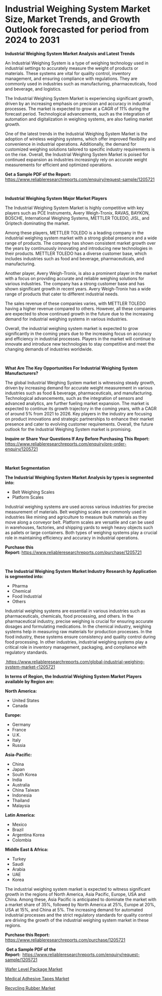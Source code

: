 <p><h1>Industrial Weighing System Market Size, Market Trends, and Growth Outlook forecasted for period from 2024 to 2031</h1></p><p><strong>Industrial Weighing System Market Analysis and Latest Trends</strong></p>
<p><p>An Industrial Weighing System is a type of weighing technology used in industrial settings to accurately measure the weight of products or materials. These systems are vital for quality control, inventory management, and ensuring compliance with regulations. They are commonly used in industries such as manufacturing, pharmaceuticals, food and beverage, and logistics.</p><p>The Industrial Weighing System Market is experiencing significant growth, driven by an increasing emphasis on precision and accuracy in industrial processes. The market is expected to grow at a CAGR of 11% during the forecast period. Technological advancements, such as the integration of automation and digitalization in weighing systems, are also fueling market growth.</p><p>One of the latest trends in the Industrial Weighing System Market is the adoption of wireless weighing systems, which offer improved flexibility and convenience in industrial operations. Additionally, the demand for customized weighing solutions tailored to specific industry requirements is on the rise. Overall, the Industrial Weighing System Market is poised for continued expansion as industries increasingly rely on accurate weight measurements for efficient and optimized operations.</p></p>
<p><strong>Get a Sample PDF of the Report:&nbsp;</strong> <a href="https://www.reliableresearchreports.com/enquiry/request-sample/1205721">https://www.reliableresearchreports.com/enquiry/request-sample/1205721</a></p>
<p>&nbsp;</p>
<p><strong>Industrial Weighing System Major Market Players</strong></p>
<p><p>The Industrial Weighing System Market is highly competitive with key players such as PCE Instruments, Avery Weigh-Tronix, RAVAS, BAYKON, BOSCHE, International Weighing Systems, METTLER TOLEDO, JISL, and Griptech dominating the market. </p><p>Among these players, METTLER TOLEDO is a leading company in the industrial weighing system market with a strong global presence and a wide range of products. The company has shown consistent market growth over the years by continuously innovating and introducing new technologies in their products. METTLER TOLEDO has a diverse customer base, which includes industries such as food and beverage, pharmaceuticals, and manufacturing.</p><p>Another player, Avery Weigh-Tronix, is also a prominent player in the market with a focus on providing accurate and reliable weighing solutions for various industries. The company has a strong customer base and has shown significant growth in recent years. Avery Weigh-Tronix has a wide range of products that cater to different industrial needs.</p><p>The sales revenue of these companies varies, with METTLER TOLEDO having a higher revenue compared to others. However, all these companies are expected to show continued growth in the future due to the increasing demand for industrial weighing systems in various industries.</p><p>Overall, the industrial weighing system market is expected to grow significantly in the coming years due to the increasing focus on accuracy and efficiency in industrial processes. Players in the market will continue to innovate and introduce new technologies to stay competitive and meet the changing demands of industries worldwide.</p></p>
<p>&nbsp;</p>
<p><strong>What Are The Key Opportunities For Industrial Weighing System Manufacturers?</strong></p>
<p><p>The global Industrial Weighing System market is witnessing steady growth, driven by increasing demand for accurate weight measurement in various industries such as food & beverage, pharmaceuticals, and manufacturing. Technological advancements, such as the integration of sensors and advanced analytics, are further fueling market expansion. The market is expected to continue its growth trajectory in the coming years, with a CAGR of around 5% from 2021 to 2026. Key players in the industry are focusing on product innovations and strategic partnerships to enhance their market presence and cater to evolving customer requirements. Overall, the future outlook for the Industrial Weighing System market is promising.</p></p>
<p><strong>Inquire or Share Your Questions If Any Before Purchasing This Report:</strong> <a href="https://www.reliableresearchreports.com/enquiry/pre-order-enquiry/1205721">https://www.reliableresearchreports.com/enquiry/pre-order-enquiry/1205721</a></p>
<p>&nbsp;</p>
<p><strong>Market Segmentation</strong></p>
<p><strong>The Industrial Weighing System Market Analysis by types is segmented into:</strong></p>
<p><ul><li>Belt Weighing Scales</li><li>Platform Scales</li></ul></p>
<p><p>Industrial weighing systems are used across various industries for precise measurement of materials. Belt weighing scales are commonly used in industries like mining and agriculture to measure bulk materials as they move along a conveyor belt. Platform scales are versatile and can be used in warehouses, factories, and shipping yards to weigh heavy objects such as pallets or large containers. Both types of weighing systems play a crucial role in maintaining efficiency and accuracy in industrial operations.</p></p>
<p><strong>Purchase this Report:&nbsp;</strong><a href="https://www.reliableresearchreports.com/purchase/1205721">https://www.reliableresearchreports.com/purchase/1205721</a></p>
<p>&nbsp;</p>
<p><strong>The Industrial Weighing System Market Industry Research by Application is segmented into:</strong></p>
<p><ul><li>Pharma</li><li>Chemical</li><li>Food Industrial</li><li>Others</li></ul></p>
<p><p>Industrial weighing systems are essential in various industries such as pharmaceuticals, chemicals, food processing, and others. In the pharmaceutical industry, precise weighing is crucial for ensuring accurate dosages and formulating medications. In the chemical industry, weighing systems help in measuring raw materials for production processes. In the food industry, these systems ensure consistency and quality control during food processing. In other industries, industrial weighing systems play a critical role in inventory management, packaging, and compliance with regulatory standards.</p></p>
<p><a href="https://www.reliableresearchreports.com/global-industrial-weighing-system-market-r1205721">&nbsp;https://www.reliableresearchreports.com/global-industrial-weighing-system-market-r1205721</a></p>
<p><strong>In terms of Region, the Industrial Weighing System Market Players available by Region are:</strong></p>
<p>
    <p> <strong> North America: </strong>
        <ul>
            <li>United States</li>
            <li>Canada</li>
        </ul>
        </p> 
    <p> <strong> Europe: </strong>
        <ul>
            <li>Germany</li>
            <li>France</li>
            <li>U.K.</li>
            <li>Italy</li>
            <li>Russia</li>
        </ul>
        </p> 
    <p> <strong> Asia-Pacific: </strong>
        <ul>
            <li>China</li>
            <li>Japan</li>
            <li>South Korea</li>
            <li>India</li>
            <li>Australia</li>
            <li>China Taiwan</li>
            <li>Indonesia</li>
            <li>Thailand</li>
            <li>Malaysia</li>
        </ul>
        </p> 
    <p> <strong> Latin America: </strong>
        <ul>
            <li>Mexico</li>
            <li>Brazil</li>
            <li>Argentina Korea</li>
            <li>Colombia</li>
        </ul>
        </p> 
    <p> <strong> Middle East & Africa: </strong>
        <ul>
            <li>Turkey</li>
            <li>Saudi</li>
            <li>Arabia</li>
            <li>UAE</li>
            <li>Korea</li>
        </ul>
    </p>
    </p>
<p><p>The industrial weighing system market is expected to witness significant growth in the regions of North America, Asia Pacific, Europe, USA and China. Among these, Asia Pacific is anticipated to dominate the market with a market share of 35%, followed by North America at 25%, Europe at 20%, USA at 15%, and China at 5%. The increasing demand for automated industrial processes and the strict regulatory standards for quality control are driving the growth of the industrial weighing system market in these regions.</p></p>
<p><strong>Purchase this Report: </strong><a href="https://www.reliableresearchreports.com/purchase/1205721">https://www.reliableresearchreports.com/purchase/1205721</a></p>
<p>&nbsp;<strong>Get a Sample PDF of the Report:&nbsp;&nbsp;</strong><a href="https://www.reliableresearchreports.com/enquiry/request-sample/1205721">https://www.reliableresearchreports.com/enquiry/request-sample/1205721</a></p>
<p><strong></strong></p>
<p><p><a href="https://www.linkedin.com/pulse/decoding-wafer-level-package-market-metrics-share-trends-tbsac?trackingId=%2FHPqDE6cmNh9EQ6LK6Q6uA%3D%3D">Wafer Level Package Market</a></p><p><a href="https://www.linkedin.com/pulse/medical-adhesive-tapes-market-key-successful-business-strategy-qqioe?trackingId=yyCSyD12T0EqaK7UyYskyg%3D%3D">Medical Adhesive Tapes Market</a></p><p><a href="https://www.linkedin.com/pulse/decoding-recycling-rubber-market-metrics-share-trends-growth-wk8nf?trackingId=d1v83cBLcyTlIybHTY8slQ%3D%3D">Recycling Rubber Market</a></p></p>